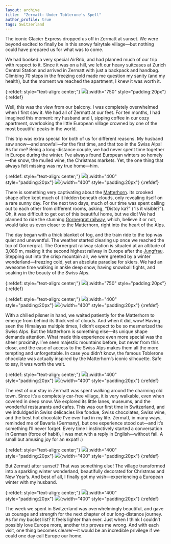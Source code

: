 ```yaml
---
layout: archive
title:  "Zermatt: Under Toblerone's Spell"
author_profile: true
tags: Switzerland
---
```


The iconic Glacier Express dropped us off in Zermatt at sunset. We were beyond excited to finally be in this snowy fairytale village—but nothing could have prepared us for what was to come. 

We had booked a very special AirBnb, and had planned much of our trip with respect to it. Since it was on a hill, we left our heavy suitcases at Zurich Central Station and arrived in Zermatt with just a backpack and handbag. Climbing 70 steps in the freezing cold made me question my sanity (and my health), but the moment we reached the apartment, I knew it was worth it.

{:refdef: style="text-align: center;"}
![](/images/Zermatt1.jpg){:width="750" style="padding:20px"}
{:refdef}

Well, this was the view from our balcony. I was completely overwhelmed when I first saw it. We had all of Zermatt at our feet. For ten months, I had imagined this moment: my husband and I, sipping coffee in our cozy apartment, overlooking the little European village crowned by one of the most beautiful peaks in the world.

This trip was extra special for both of us for different reasons. My husband saw snow—and snowfall—for the first time, and that too in the Swiss Alps! As for me? Being a long-distance couple, we had never spent time together in Europe during the winter. I’ve always found European winters so homely—the snow, the mulled wine, the Christmas markets. Yet, the one thing that always felt missing was my true home—him. 

{:refdef: style="text-align: center;"}
![](/images/Zermatt2.jpg){:width="400" style="padding:20px"}
![](/images/Zermatt3.jpg){:width="400" style="padding:20px"}
{:refdef}

There is something very captivating about the [Matterhorn](https://en.wikipedia.org/wiki/Matterhorn). Its crooked shape often kept much of it hidden beneath clouds, only revealing itself on a rare sunny day. For the next two days, much of our time was spent calling out to each other from different rooms, asking, “Distoy ka?” (“Is it visible?”). Oh, it was difficult to get out of this beautiful home, but we did! We had planned to ride the stunning [Gornergrat railway](https://www.gornergrat.ch/en/), which, believe it or not, would take us even closer to the Matterhorn, right into the heart of the Alps. 

The day began with a thick blanket of fog, and the train ride to the top was quiet and uneventful. The weather started clearing up once we reached the top of Gornergrat. The Gornergrat railway station is situated at an altitude of 3,089 m, making it the second highest railway in Europe after the [Jungfrau](https://en.wikipedia.org/wiki/Jungfrau_Railway). Stepping out into the crisp mountain air, we were greeted by a winter wonderland—freezing cold, yet an absolute paradise for skiers. We had an awesome time walking in ankle deep snow, having snowball fights, and soaking in the beauty of the Swiss Alps. 


{:refdef: style="text-align: center;"}
![](/images/Zermatt6.jpg){:width="750" style="padding:20px"}
{:refdef}

{:refdef: style="text-align: center;"}
![](/images/Zermatt4.jpg){:width="400" style="padding:20px"}
![](/images/Zermatt5.jpg){:width="400" style="padding:20px"}
{:refdef}

With a chilled pilsner in hand, we waited patiently for the Matterhorn to emerge from behind its thick veil of clouds. And when it did, wow! Having seen the Himalayas multiple times, I didn’t expect to be so mesmerized the Swiss Alps. But the Matterhorn is something else—its unique shape demands attention. What made this experience even more special was the sheer proximity. I’ve seen majestic mountains before, but never from this close, and the ease of access to the Swiss Alps makes them all the more tempting and unforgettable. In case you didn’t know, the famous Toblerone chocolate was actually inspired by the Matterhorn’s iconic silhouette. Safe to say, it was worth the wait.

{:refdef: style="text-align: center;"}
![](/images/Zermatt7.jpg){:width="400" style="padding:20px"}
![](/images/Zermatt8.jpg){:width="400" style="padding:20px"}
{:refdef}

The rest of our stay in Zermatt was spent walking around the charming old town. Since it’s a completely car-free village, it is very walkable, even when covered in deep snow. We explored its little lanes, museums, and the wonderful restaurants and cafes. This was our first time in Switzerland, and we induldged in Swiss delicacies like fondue, Swiss chocolates, Swiss wine, and the best hot chocolate I’ve ever had in my life. Zermatt, in many ways, reminded me of Bavaria (Germany), but one experience stood out—and it’s something I’ll never forget. Every time I instinctively started a conversation in German (force of habit), I was met with a reply in English—without fail. A small but amusing joy for an expat! :)

{:refdef: style="text-align: center;"}
![](/images/Zermatt9.jpg){:width="400" style="padding:20px"}
![](/images/Zermatt10.jpg){:width="400" style="padding:20px"}
{:refdef}

But Zermatt after sunset? That was something else! The village transformed into a sparkling winter wonderland, beautifully decorated for Christmas and New Year’s. And best of all, I finally got my wish—experiencing a European winter with my husband.

{:refdef: style="text-align: center;"}
![](/images/Zermatt11.jpg){:width="400" style="padding:20px"}
![](/images/Zermatt12.jpg){:width="400" style="padding:20px"}
{:refdef}

The week we spent in Switzerland was overwhelmingly beautiful, and gave us courage and strength for the next chapter of our long-distance journey. As for my bucket list? It feels lighter than ever. Just when I think I couldn’t possibly love Europe more, another trip proves me wrong. And with each visit, one thing becomes clearer—it would be an incredible privilege if we could one day call Europe our home.